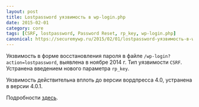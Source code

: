 ```yaml
---
layout: post
title: Lostpassword уязвимость в wp-login.php
date: 2015-02-01
category: core
tags: [CSRF, lostpassword, Password Reset, rp_key, wp-login.php]
canonical: https://securemywp.ru/2015/02/01/lostpassword-уязвимость-в-wp-login-php/
---
```


Уязвимость в форме восстановления пароля в файле `/wp-login?action=lostpassword`, выявлена в ноябре 2014 г. Тип уязвимости `CSRF`. Устранена введением нового параметра `rp_key`.

Уязвимость действительна вплоть до версии вордпресса 4.0, устранена в версии 4.0.1.

Подробности [здесь](https://core.trac.wordpress.org/changeset/30418).
